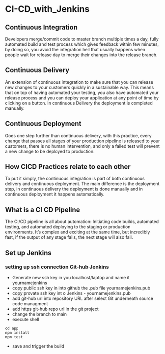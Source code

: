 # CI-CD_with_Jenkins

## Continuous Integration
Developers merge/commit code to master branch multiple times a day, fully automated build and test process which gives feedback within few minutes, by doing so, you avoid the integration hell that usually happens when people wait for release day to merge their changes into the release branch.

## Continuous Delivery
An extension of continuous integration to make sure that you can release new changes to your customers quickly in a sustainable way. This means that on top of having automated your testing, you also have automated your release process and you can deploy your application at any point of time by clicking on a button. In continuous Delivery the deployment is completed manually.

## Continuous Deployment
Goes one step further than continuous delivery, with this practice, every change that passes all stages of your production pipeline is released to your customers, there is no human intervention, and only a failed test will prevent a new change to be deployed to production.

## How CICD Practices relate to each other
To put it simply, the continuous integration is part of both continuous delivery and continuous deployment. The main difference is the deployment step, in continuous delivery the deployment is done manually and in continuous deployment it happens automatically.

## What is a CI CD Pipeline
The CI/CD pipeline is all about automation: Initiating code builds, automated testing, and automated deploying to the staging or production environments. It’s complex and exciting at the same time, but incredibly fast, if the output of any stage fails, the next stage will also fail.

## Set up Jenkins
### setting up ssh connection Git-hub Jenkins
- Generate new ssh key in you localhost/laptop and name it yournamejenkins
- copy public ssh key in into github the .pub file yournamejenkins.pub
- copy provate ssh key int o Jenkins - yournamejenkins.pub
- add git-hub url into repository URL after select Git underneath source code managment
- add https git-hub repo url in the git project
- change the branch to main
- execute shell
```
cd app
npm install
npm test
```
- save and trigger the build
